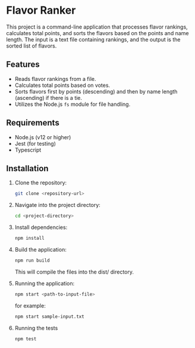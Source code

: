 # Flavor Ranker

This project is a command-line application that processes flavor rankings, calculates total points, and sorts the flavors based on the points and name length. The input is a text file containing rankings, and the output is the sorted list of flavors.

## Features

- Reads flavor rankings from a file.
- Calculates total points based on votes.
- Sorts flavors first by points (descending) and then by name length (ascending) if there is a tie.
- Utilizes the Node.js `fs` module for file handling.

## Requirements

- Node.js (v12 or higher)
- Jest (for testing)
- Typescript

## Installation

1. Clone the repository:
   ```bash
   git clone <repository-url>
   ```
2. Navigate into the project directory:
   ```bash
   cd <project-directory>
   ```
3. Install dependencies:
   ```bash
   npm install
   ```
4. Build the application:

   ```bash
   npm run build
   ```

   This will compile the files into the dist/ directory.

5. Running the application:
   ```bash
   npm start <path-to-input-file>
   ```
   for example:
   ```bash
   npm start sample-input.txt
   ```
6. Running the tests
   ```bash
   npm test
   ```
